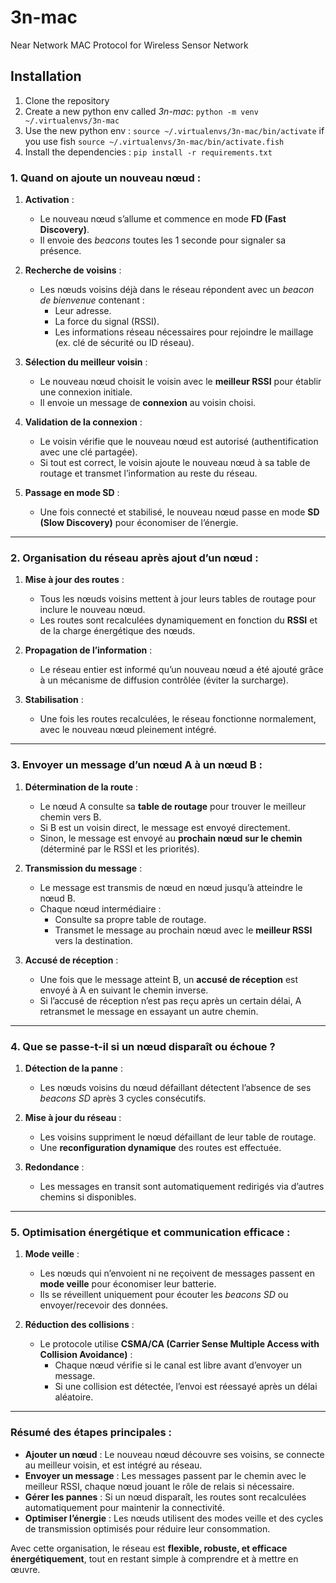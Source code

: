 # 3n-mac
Near Network MAC Protocol for Wireless Sensor Network

## Installation
1. Clone the repository
2. Create a new python env called *3n-mac*: `python -m venv ~/.virtualenvs/3n-mac`
3. Use the new python env : `source ~/.virtualenvs/3n-mac/bin/activate` if you use fish `source ~/.virtualenvs/3n-mac/bin/activate.fish`
4. Install the dependencies : `pip install -r requirements.txt`





### **1. Quand on ajoute un nouveau nœud :**

1. **Activation** :
   - Le nouveau nœud s’allume et commence en mode **FD (Fast Discovery)**.
   - Il envoie des *beacons* toutes les 1 seconde pour signaler sa présence.

2. **Recherche de voisins** :
   - Les nœuds voisins déjà dans le réseau répondent avec un *beacon de bienvenue* contenant :
     - Leur adresse.
     - La force du signal (RSSI).
     - Les informations réseau nécessaires pour rejoindre le maillage (ex. clé de sécurité ou ID réseau).

3. **Sélection du meilleur voisin** :
   - Le nouveau nœud choisit le voisin avec le **meilleur RSSI** pour établir une connexion initiale.
   - Il envoie un message de **connexion** au voisin choisi.

4. **Validation de la connexion** :
   - Le voisin vérifie que le nouveau nœud est autorisé (authentification avec une clé partagée).
   - Si tout est correct, le voisin ajoute le nouveau nœud à sa table de routage et transmet l’information au reste du réseau.

5. **Passage en mode SD** :
   - Une fois connecté et stabilisé, le nouveau nœud passe en mode **SD (Slow Discovery)** pour économiser de l’énergie.

---

### **2. Organisation du réseau après ajout d’un nœud :**

1. **Mise à jour des routes** :
   - Tous les nœuds voisins mettent à jour leurs tables de routage pour inclure le nouveau nœud.
   - Les routes sont recalculées dynamiquement en fonction du **RSSI** et de la charge énergétique des nœuds.

2. **Propagation de l’information** :
   - Le réseau entier est informé qu’un nouveau nœud a été ajouté grâce à un mécanisme de diffusion contrôlée (éviter la surcharge).

3. **Stabilisation** :
   - Une fois les routes recalculées, le réseau fonctionne normalement, avec le nouveau nœud pleinement intégré.

---

### **3. Envoyer un message d’un nœud A à un nœud B :**

1. **Détermination de la route** :
   - Le nœud A consulte sa **table de routage** pour trouver le meilleur chemin vers B.
   - Si B est un voisin direct, le message est envoyé directement.
   - Sinon, le message est envoyé au **prochain nœud sur le chemin** (déterminé par le RSSI et les priorités).

2. **Transmission du message** :
   - Le message est transmis de nœud en nœud jusqu’à atteindre le nœud B.
   - Chaque nœud intermédiaire :
     - Consulte sa propre table de routage.
     - Transmet le message au prochain nœud avec le **meilleur RSSI** vers la destination.

3. **Accusé de réception** :
   - Une fois que le message atteint B, un **accusé de réception** est envoyé à A en suivant le chemin inverse.
   - Si l’accusé de réception n’est pas reçu après un certain délai, A retransmet le message en essayant un autre chemin.

---

### **4. Que se passe-t-il si un nœud disparaît ou échoue ?**

1. **Détection de la panne** :
   - Les nœuds voisins du nœud défaillant détectent l’absence de ses *beacons SD* après 3 cycles consécutifs.

2. **Mise à jour du réseau** :
   - Les voisins suppriment le nœud défaillant de leur table de routage.
   - Une **reconfiguration dynamique** des routes est effectuée.

3. **Redondance** :
   - Les messages en transit sont automatiquement redirigés via d’autres chemins si disponibles.

---

### **5. Optimisation énergétique et communication efficace :**

1. **Mode veille** :
   - Les nœuds qui n’envoient ni ne reçoivent de messages passent en **mode veille** pour économiser leur batterie.
   - Ils se réveillent uniquement pour écouter les *beacons SD* ou envoyer/recevoir des données.

2. **Réduction des collisions** :
   - Le protocole utilise **CSMA/CA (Carrier Sense Multiple Access with Collision Avoidance)** :
     - Chaque nœud vérifie si le canal est libre avant d’envoyer un message.
     - Si une collision est détectée, l’envoi est réessayé après un délai aléatoire.

---

### **Résumé des étapes principales :**

- **Ajouter un nœud** : Le nouveau nœud découvre ses voisins, se connecte au meilleur voisin, et est intégré au réseau.
- **Envoyer un message** : Les messages passent par le chemin avec le meilleur RSSI, chaque nœud jouant le rôle de relais si nécessaire.
- **Gérer les pannes** : Si un nœud disparaît, les routes sont recalculées automatiquement pour maintenir la connectivité.
- **Optimiser l’énergie** : Les nœuds utilisent des modes veille et des cycles de transmission optimisés pour réduire leur consommation.

Avec cette organisation, le réseau est **flexible, robuste, et efficace énergétiquement**, tout en restant simple à comprendre et à mettre en œuvre.